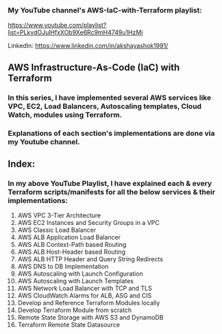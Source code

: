### My YouTube channel's AWS-IaC-with-Terraform playlist: 
https://www.youtube.com/playlist?list=PLkvdOJulHfxXOb9Xe6Rc9mH4749u1HzMi

LinkedIn: https://www.linkedin.com/in/akshayashok1991/

## AWS Infrastructure-As-Code (IaC) with Terraform

### In this series, I have implemented several AWS services like VPC, EC2, Load Balancers, Autoscaling templates, Cloud Watch, modules using Terraform.

### Explanations of each section's implementations are done via my Youtube channel. 

## Index:
### In my above YouTube Playlist, I have explained each & every Terraform scripts/manifests for all the below services & their implementations:
01. AWS VPC 3-Tier Architecture
02. AWS EC2 Instances and Security Groups in a VPC
03. AWS Classic Load Balancer
04. AWS ALB Application Load Balancer
05. AWS ALB Context-Path based Routing 
06. AWS ALB Host-Header based Routing
07. AWS ALB HTTP Header and Query String Redirects
08. AWS DNS to DB Implementation
09. AWS Autoscaling with Launch Configuration
10. AWS Autoscaling with Launch Templates
11. AWS Network Load Balancer with TCP and TLS
12. AWS CloudWatch Alarms for ALB, ASG and CIS
13. Develop and Reference Terraform Modules locally
14. Develop Terraform Module from scratch
15. Remote State Storage with AWS S3 and DynamoDB
16. Terraform Remote State Datasource

